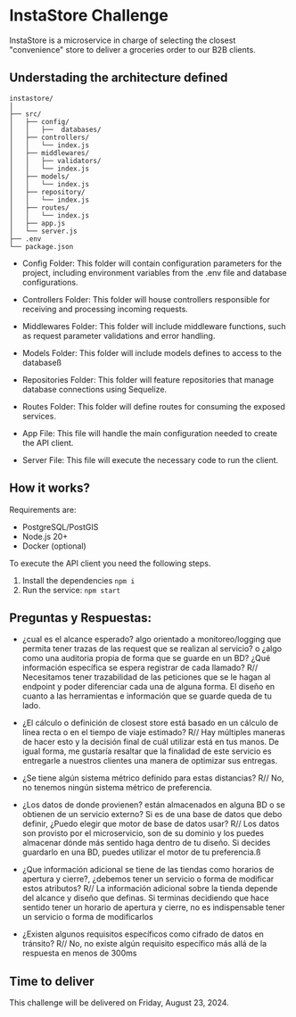
# InstaStore Challenge
InstaStore is a microservice in charge of selecting the closest "convenience" store to deliver a groceries order to our B2B clients.

## Understading the architecture defined

```
instastore/
│
├── src/
│   ├── config/
│   │   ├──  databases/
│   ├── controllers/
│   │   └── index.js
│   ├── middlewares/
│   │   ├── validators/
│   │   └── index.js
│   ├── models/
│   │   └── index.js
│   ├── repository/
│   │   └── index.js
│   ├── routes/
│   │   └── index.js
│   ├── app.js
│   └── server.js
├── .env
└── package.json
```

- Config Folder: This folder will contain configuration parameters for the project, including environment variables from the .env file and database configurations.

- Controllers Folder: This folder will house controllers responsible for receiving and processing incoming requests.

- Middlewares Folder: This folder will include middleware functions, such as request parameter validations and error handling.

- Models Folder: This folder will include models defines to access to the databaseß

- Repositories Folder: This folder will feature repositories that manage database connections using Sequelize.

- Routes Folder: This folder will define routes for consuming the exposed services.

- App File: This file will handle the main configuration needed to create the API client.

- Server File: This file will execute the necessary code to run the client.

## How it works?

Requirements are:
- PostgreSQL/PostGIS
- Node.js 20+
- Docker (optional)

To execute the API client you need the following steps.

1. Install the dependencies `npm i`
2. Run the service: `npm start`



## Preguntas y Respuestas:

- ¿cual es el alcance esperado? algo orientado a monitoreo/logging que permita tener trazas de las request que se realizan al servicio? o ¿algo como una auditoria propia de forma que se guarde en un BD? ¿Qué información específica se espera registrar de cada llamado?
R// Necesitamos tener trazabilidad de las peticiones que se le hagan al endpoint y poder diferenciar cada una de alguna forma. El diseño en cuanto a las herramientas e información que se guarde queda de tu lado.

- ¿El cálculo o definición de closest store está basado en un cálculo de línea recta o en el tiempo de viaje estimado?
R// Hay múltiples maneras de hacer esto y la decisión final de cuál utilizar está en tus manos. De igual forma, me gustaría resaltar que la finalidad de este servicio es entregarle a nuestros clientes una manera de optimizar sus entregas.
- ¿Se tiene algún sistema métrico definido para estas distancias?
R// No, no tenemos ningún sistema métrico de preferencia.
- ¿Los datos de donde provienen? están almacenados en alguna BD o se obtienen de un servicio externo? Si es de una base de datos que debo definir, ¿Puedo elegir que motor de base de datos usar?
 R// Los datos son provisto por el microservicio, son de su dominio y los puedes almacenar dónde más sentido haga dentro de tu diseño. Si decides guardarlo en una BD, puedes utilizar el motor de tu preferencia.ß
- ¿Que información adicional se tiene de las tiendas como horarios de apertura y cierre?, ¿debemos tener un servicio o forma de modificar estos atributos?
R// La información adicional sobre la tienda depende del alcance y diseño que definas. Si terminas decidiendo que hace sentido tener un horario de apertura y cierre, no es indispensable tener un servicio o forma de modificarlos
- ¿Existen algunos requisitos específicos como cifrado de datos en tránsito?
R// No, no existe algún requisito específico más allá de la respuesta en menos de 300ms



## Time to deliver

This challenge will be delivered on Friday, August 23, 2024.